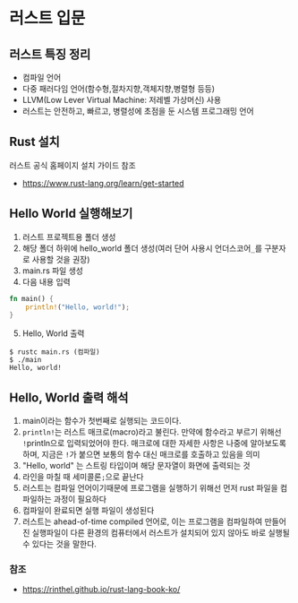 # 러스트 입문

## 러스트 특징 정리
- 컴파일 언어
- 다중 패러다임 언어(함수형,절차지향,객체지향,병렬형 등등)
- LLVM(Low Lever Virtual Machine: 저레벨 가상머신) 사용
- 러스트는 안전하고, 빠르고, 병렬성에 초점을 둔 시스템 프로그래밍 언어

## Rust 설치
러스트 공식 홈페이지 설치 가이드 참조
- https://www.rust-lang.org/learn/get-started

## Hello World 실행해보기

1. 러스트 프로젝트용 폴더 생성
2. 해당 폴더 하위에 hello_world 폴더 생성(여러 단어 사용시 언더스코어`_`를 구분자로 사용할 것을 권장)
3. main.rs 파일 생성
4. 다음 내용 입력

```rust
fn main() {
    println!("Hello, world!");
}
```
5. Hello, World 출력
```
$ rustc main.rs (컴파일)
$ ./main
Hello, world!
```

## Hello, World 출력 해석

1. main이라는 함수가 첫번째로 실행되는 코드이다.
2. `println!`는 러스트 매크로(macro)라고 불린다. 만약에 함수라고 부르기 위해선 `!`println으로 입력되었어야 한다. 매크로에 대한 자세한 사항은 나중에 알아보도록 하며,
   지금은 `!`가 붙으면 보통의 함수 대신 매크로를 호출하고 있음을 의미
3. "Hello, world" 는 스트링 타입이며 해당 문자열이 화면에 출력되는 것
4. 라인을 마칠 때 세미콜론`;`으로 끝난다
5. 러스트는 컴파일 언어이기때문에 프로그램을 실행하기 위해선 먼저 rust 파일을 컴파일하는 과정이 필요하다
6. 컴파일이 완료되면 실행 파일이 생성된다
7. 러스트는 ahead-of-time compiled 언어로, 이는 프로그램을 컴파일하여 만들어진 실행파일이 다른 환경의 컴퓨터에서 러스트가 설치되어 있지 않아도 바로 실행될 수 있다는 것을 말한다.



### 참조
- https://rinthel.github.io/rust-lang-book-ko/
